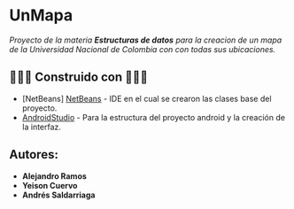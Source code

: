 # UnMapa

_Proyecto de la materia **Estructuras de datos** para la creacion de un mapa de la Universidad Nacional de Colombia con con todas sus ubicaciones._

## 👨🏿‍💻 Construido con 👨🏿‍💻

* [NetBeans] [NetBeans](https://netbeans.org/) - IDE en el cual se crearon las clases base del proyecto.
* [AndroidStudio](https://developer.android.com/studio) - Para la estructura del proyecto android y la creación de la interfaz.

## Autores:

* **Alejandro Ramos** 
* **Yeison Cuervo** 
* **Andrés Saldarriaga**
